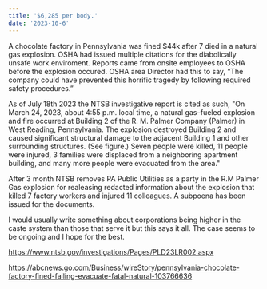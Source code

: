 ```yaml
---
title: '$6,285 per body.'
date: '2023-10-6'
---
```

A chocolate factory in Pennsylvania was fined $44k after 7 died in a natural gas explosion. OSHA had issued multiple citations for  the diabolically unsafe work enviroment. Reports came from onsite employees to OSHA before the explosion occured. OSHA area Director had this to say, “The company could have prevented this horrific tragedy by following required safety procedures.”

As of July 18th 2023 the NTSB investigative report is cited as such, "O​n March 24, 2023, about 4:55 p.m. local time, a natural gas–fueled explosion and fire occurred at Building 2 of the R. M. Palmer Company (Palmer) in West Reading, Pennsylvania. The explosion destroyed Building 2 and caused significant structural damage to the adjacent Building 1 and other surrounding structures. (See figure.) Seven people were killed, 11 people were injured, 3 families were displaced from a neighboring apartment building, and many more people were evacuated from the area."

After 3 month NTSB removes PA Public Utilities as a party in the R.M Palmer Gas explosion for realeasing redacted information about the explosion that killed 7 factory workers and injured 11 colleagues. A subpoena has been issued for the documents. 

I would usually write something about corporations being higher in the caste system than those that serve it but this says it all. The case seems to be ongoing and I hope for the best.



https://www.ntsb.gov/investigations/Pages/PLD23LR002.aspx

https://abcnews.go.com/Business/wireStory/pennsylvania-chocolate-factory-fined-failing-evacuate-fatal-natural-103766636
